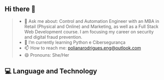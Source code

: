 ## Hi there 👋


>- 💬 Ask me about: Control and Automation Engineer with an MBA in Retail (Physical and Online) and Marketing, as well as a Full Stack Web Development course. I am focusing my career on security and digital fraud prevention.
>- 🌱 I’m currently learning Python e Cibersegurança
>- 📫 How to reach me: polianarodrigues.eng@outlook.com
>- 😄 Pronouns: She/Her

## 💻 Language and Technology

